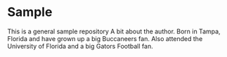 # Sample
This is a general sample repository
A bit about the author. 
Born in Tampa, Florida and have grown up a big Buccaneers fan.
Also attended the University of Florida and a big Gators Football fan.
